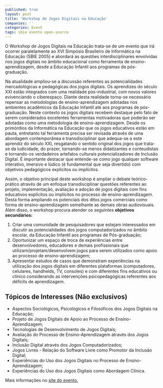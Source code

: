 ```yaml
---
published: true
layout: post
title: 'Workshop de Jogos Digitais na Educação'
companies: ''
categories: Event
tags: sbie evento open-source
---
```

O Workshop de Jogos Digitais na Educação trata-se de um evento que irá ocorrer paralelamente ao XVI Simpósio Brasileiro de Informática na Educação (SBIE 2005) e abordará as questões interdisciplinares envolvidas nos jogos digitais no âmbito educacional como ferramenta de ensino-aprendizagem, desde a Educação Infantil aos programas de pós-graduação.

Na atualidade ampliou-se a discussão referentes as potencialidades mercadológicas e pedagógicas dos jogos digitais. Os aprendizes do século XXI estão integrados com uma realidade pós-industrial, com novos valores evivenciando o ciberespaço. Diante desta realidade torna-se necessário repensar as metodologias de ensino-aprendizagem adotadas nos ambientes acadêmicos da Educação Infantil até aos programas de pós-graduação. Neste contexto os jogos digitais recebem destaque pelo fato de serem considerados excelentes ferramentas motivadoras que poderão ser adotadas como uma metodologia de ensino-aprendizagem. Desde os primórdios da Informática na Educação que os jogos educativos estão em pauta, entretanto tal ferramenta precisa ser revisada através de uma abordagem contemporânea e transdisciplinar que adequa-se a este aprendiz do século XXI, resgatando o sentido original dos jogos que trata-se da ludicidade, do prazer, tornando-se menos didatizantes e conteudistas e tornando-os verdadeiros artefatos culturais potencializadores de Inclusão Digital. É importante destacar que entende-se como jogo qualquer software interativo, imersivo e lúdico (é fundamental que seja divertido) com objetivos pedagógicos explícitos ou implícitos.

Assim, o objetivo principal deste workshop é ampliar o debate teórico-prático através de um enfoque transdisciplinar questões referentes ao projeto, implementação, avaliação e adoção de jogos digitais com fins educativos explícitos ou implícitos no processo de ensino-aprendizagem. Desta forma ampliando os potenciais dos ditos jogos comerciais como forma de ensino-aprendizagem semelhante as demais obras audiovisuais. Além disso, o workshop procura atender os seguintes <span style="font-weight: bold;">objetivos secundários: </span>
<ol>
	<li>Criar uma comunidade de pesquisadores que estejam interessados em discutir as potencialidades dos jogos computadorizados no âmbito escolar, da Educação Infantil aos programas de Pós-graduação;</li>
	<li>Oportunizar um espaço de troca de experiências entre desenvolvedores, educadores e demais profissionais que utilizam/projetam/desenvolvem jogos para serem utilizados como apoio ao processo de ensino-aprendizagem;</li>
	<li>Apresentar estudos de casos que demonstram experiências na utilização dos jogos digitais em diferentes plataformas (computadores, celulares, handhelds, TV, consoles) e com diferentes fins educativos ou clínico considerando as intervenções psicopedagógicas referentes aos déficits de aprendizagem.</li>
</ol>

## Tópicos de Interesses (Não exclusivos)
<ul>
	<li>Aspectos Sociológicos, Psicológicos e Filosóficos dos Jogos Digitais na Educação;</li>
	<li>Projeto de Jogos Digitais de Apoio ao Processo de Ensino-Aprendizagem;</li>
	<li>Tecnologias de Desenvolvimento de Jogos Digitais;</li>
	<li>Avaliação do Processo de Ensino-Aprendizagem através dos Jogos Digitais;</li>
	<li>Inclusão Digital através dos Jogos Computadorizados;</li>
	<li>Jogos Livres - Relação do Software Livre como Promotor da Inclusão Digital;</li>
	<li>Experiências do Uso dos Jogos Digitais no Processo de Ensino-Aprendizagem;</li>
	<li>Experiências do Uso dos Jogos Digitais como Abordagem Clínica.</li>
</ul>

Mais informações no <a href="http://www.dcc.ufjf.br/sbie2005/work4.php">site do evento.</a>
